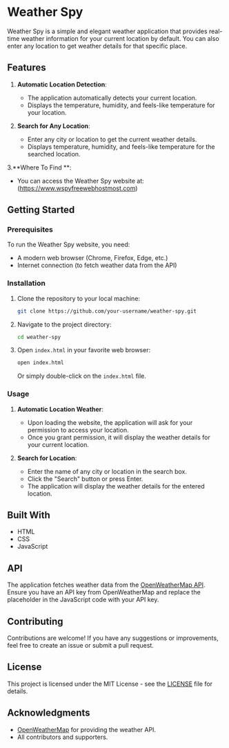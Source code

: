 # Weather Spy

Weather Spy is a simple and elegant weather application that provides real-time weather information for your current location by default. You can also enter any location to get weather details for that specific place.

## Features

1. **Automatic Location Detection**:
    - The application automatically detects your current location.
    - Displays the temperature, humidity, and feels-like temperature for your location.

2. **Search for Any Location**:
    - Enter any city or location to get the current weather details.
    - Displays temperature, humidity, and feels-like temperature for the searched location.

3.**Where To Find **:
- You can access the Weather Spy website at:(https://www.wspyfreewebhostmost.com)


## Getting Started

### Prerequisites

To run the Weather Spy website, you need:
- A modern web browser (Chrome, Firefox, Edge, etc.)
- Internet connection (to fetch weather data from the API)

### Installation

1. Clone the repository to your local machine:
    ```bash
    git clone https://github.com/your-username/weather-spy.git
    ```

2. Navigate to the project directory:
    ```bash
    cd weather-spy
    ```

3. Open `index.html` in your favorite web browser:
    ```bash
    open index.html
    ```
    Or simply double-click on the `index.html` file.

### Usage

1. **Automatic Location Weather**:
    - Upon loading the website, the application will ask for your permission to access your location.
    - Once you grant permission, it will display the weather details for your current location.

2. **Search for Location**:
    - Enter the name of any city or location in the search box.
    - Click the "Search" button or press Enter.
    - The application will display the weather details for the entered location.

## Built With

- HTML
- CSS
- JavaScript

## API

The application fetches weather data from the [OpenWeatherMap API](https://openweathermap.org/api). Ensure you have an API key from OpenWeatherMap and replace the placeholder in the JavaScript code with your API key.

## Contributing

Contributions are welcome! If you have any suggestions or improvements, feel free to create an issue or submit a pull request.

## License

This project is licensed under the MIT License - see the [LICENSE](LICENSE) file for details.

## Acknowledgments

- [OpenWeatherMap](https://openweathermap.org/) for providing the weather API.
- All contributors and supporters.
